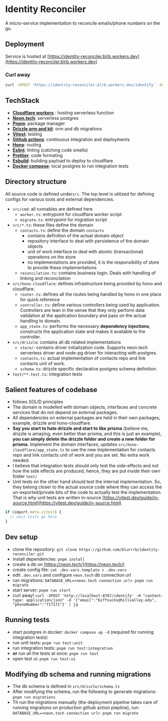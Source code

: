 # Identity Reconciler

A micro-service implementation to reconcile emails/phone numbers on the go.

## Deployment

Service is hosted at [https://identity-reconciler.blrb.workers.dev](https://identity-reconciler.blrb.workers.dev)

### Curl away

```bash
curl -XPOST 'https://identity-reconciler.blrb.workers.dev/identify' -H "content-type: application/json" -d '{"email":"biffsucks@hillvalley.edu", "phoneNumber":"717171"}' | jq
```

## TechStack

- [**Cloudflare workers**](https://workers.cloudflare.com/) : hosting serverless function
- [**Neon.tech**](https://neon.tech/): serverless postgres
- [**Pnpm**](https://pnpm.io/): package manager
- [**Drizzle orm and kit**](https://drizzle.team/): orm and db migrations
- [**Vitest**](https://vitest.dev/): testing
- [**Github actions**](https://github.com/blurrrb/identity-reconciler/tree/main/.github/workflows): continuous integration and deployments
- [**Hono**](https://hono.dev/): routing
- [**Eslint**](https://eslint.org/): linting (catching code smells)
- [**Prettier**](https://prettier.io/): code formating
- [**Esbuild**](https://esbuild.github.io/): building payload to deploy to cloudflare
- [**Docker compose**](https://docs.docker.com/compose/): local postgres to run integration tests

## Directory structure

All source code is defined under`src`. The top level is utilized for defining configs for various tools and external dependencies.

- `src/cmd`: all runnables are defined here
  - `worker.ts`: entrypoint for cloudflare worker script
  - `migrate.ts`: entrypoint for migration script
- `src/*.ts`: these files define the domain
  - `contacts.ts`: define the domain `contacts`
    - contains definition of the actual domain object
    - repository interface to deal with persistence of the domain objects
    - unit of work interface to deal with atomic (transactional) operations on the store
    - no implementations are provided, it is the responsibility of store to provide these implementations
  - `reconcilation.ts`: contains business login. Deals with handling of linking and reconcilation
- `src/hono-cloudflare`: defines infrastructure being provided by hono and cloudflare.
  - `router.ts`: defines all the routes being handled by hono in one place for quick reference
  - `controller.ts`: define various controllers being used by application. Controllers are lean in the sense that they only perform data validation at the application boundary and pass on the actual handling to domain.
  - `app_state.ts`: performs the necessary **dependency injections**, constructs the application state and makes it available to the controller.
- `src/drizzle`: contains all db related implementations
  - `store/`: contains driver initialization code. Supports neon.tech serverless driver and node-pg driver for interacting with postgres.
  - `contacts.ts`: actual implementation of contacts repo and link contacts unit of work.
  - `schema.ts`: drizzle specific declarative postgres schema definition.
- `test/**.test.ts`: integration tests

## Salient features of codebase

- follows SOLID principles
- The domain is modelled with domain objects, interfaces and concrete services that do not depend on external packages.
- All dependencies on external packages are held in their own packages, example, drizzle and hono-cloudflare.
- **Say you start to hate drizzle and start to like prisma** (believe me, drizzle is amazing, even better than prisma, and this is just an example), **you can simply delete the drizzle folder and create a new folder for prisma**. Implement the domain interfaces, updates `src/hono-cloudflare/app_state.ts` to use the new implementation for contacts repo and link contacts unit of work and you are set. No extra work needed.
- I believe that integration tests should only test the side-effects and not how the side effects are produced, hence, they are put inside their own folder `test/`
- Unit tests on the other hand should test the internal implementation. So, they belong closer to the actual source code where they can access the un-exported/private bits of the code to actually test the implementation. That is why unit tests are written in-source [https://vitest.dev/guide/in-source.html](https://vitest.dev/guide/in-source.html)

```typescript
if (import.meta.vitest) {
  // unit tests go here
}
```

## Dev setup

- clone the repository: `git clone https://github.com/blurrrb/identity-reconciler.git`
- install dependencies: `pnpm install`
- create a db on [https://neon.tech/](https://neon.tech/)
- create config file: `cat .dev.vars.template > .dev.vars`
- edit `.dev.vars` and configure `neon.tech` db connection url
- run migrations: `DATABASE_URL=<neon.tech connection url> pnpm run migrate`
- start server: `pnpm run start`
- curl away! `curl -XPOST 'http://localhost:8787/identify' -H "content-type: application/json" -d '{"email":"biffsucks@hillvalley.edu", "phoneNumber":"717171"}' | jq`

## Running tests

- start postgres in docker: `docker compose up -d` (required for running integration tests)
- run unit tests: `pnpm run test:unit`
- run integration tests: `pnpm run test:integration`
- **or** run all the tests at once: `pnpm run test`
- open test ui: `pnpm run test:ui`

## Modifying db schema and running migrations

- The db schema is defined in `src/drizzle/schema.ts`
- After modifying the schema, run the following to generate migrations: `pnpm run migrations`
- Th run the migrations manually (the deployment pipeline takes care of running migrations on production github action piepline), run: `DATABASE_URL=<neon.tech connection url> pnpm run migrate`

